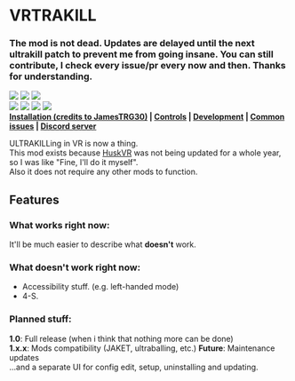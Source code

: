 # VRTRAKILL

### The mod is not dead. Updates are delayed until the next ultrakill patch to prevent me from going insane. You can still contribute, I check every issue/pr every now and then. Thanks for understanding.

[![](https://img.shields.io/github/downloads/whateverusername0/VRTRAKILL/total)](https://github.com/whateverusername0/VRTRAKILL/releases)
[![](https://img.shields.io/github/downloads/whateverusername0/VRTRAKILL/latest/total)](https://github.com/whateverusername0/VRTRAKILL/releases)
[![](https://img.shields.io/github/v/release/whateverusername0/VRTRAKILL)](https://github.com/whateverusername0/VRTRAKILL/releases/latest)  
![](/GithubStuff/thypunishmentisdeath.gif) ![](/GithubStuff/youcantescape.gif) ![](/GithubStuff/+execution.gif) ![](/GithubStuff/v2warmup.gif)  
**[Installation (credits to JamesTRG30)](https://www.youtube.com/watch?v=Do0dkeXdIjU) | [Controls](https://github.com/whateverusername0/VRTRAKILL/wiki/Default-controller-bindings) | [Development](https://github.com/whateverusername0/VRTRAKILL/wiki/Installation-%7C-Build#building-from-source) | [Common issues](https://github.com/whateverusername0/VRTRAKILL/wiki/Common-issues) | [Discord server](https://discord.gg/TTUw5Aevce)**

ULTRAKILLing in VR is now a thing.  
This mod exists because [HuskVR](https://github.com/TeamDoodz/HuskVR) was not being updated for a whole year, so I was like "Fine, I'll do it myself".  
Also it does not require any other mods to function.  

## Features
### What works right now:
It'll be much easier to describe what **doesn't** work.
### What doesn't work right now:
- Accessibility stuff. (e.g. left-handed mode)
- 4-S.
### Planned stuff:
**1.0**: Full release (when i think that nothing more can be done)  
**1.x.x**: Mods compatibility (JAKET, ultraballing, etc.)
**Future**: Maintenance updates  
...and a separate UI for config edit, setup, uninstalling and updating.
